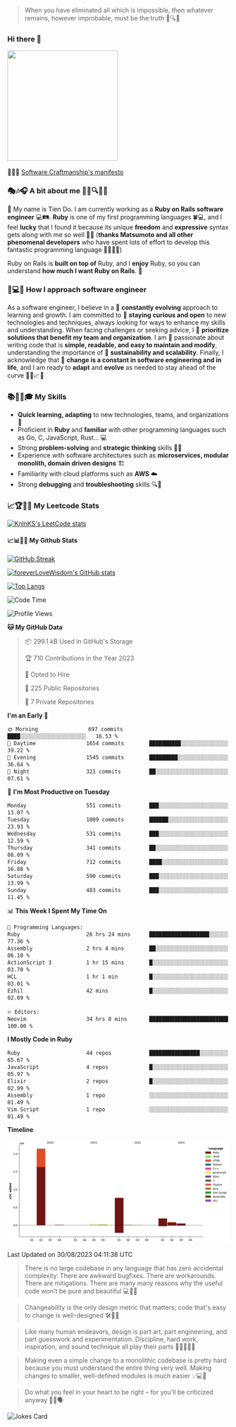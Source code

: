 > When you have eliminated all which is impossible, then whatever remains, however improbable, must be the truth 🤔🔍💡
### Hi there 👋

<!--
**foreverLoveWisdom/foreverLoveWisdom** is a ✨ _special_ ✨ repository because its `README.md` (this file) appears on your GitHub profile.

Here are some ideas to get you started:

- 🔭 I’m currently working on ...
- 🌱 I’m currently learning ...
- 👯 I’m looking to collaborate on ...
- 🤔 I’m looking for help with ...
- 💬 Ask me about ...
- 📫 How to reach me: ...
- 😄 Pronouns: ...
- ⚡ Fun fact: ...
-->

<img src="https://codecondo.com/wp-content/uploads/2017/09/railslogo.png" width="250" height="250">

 📜🔨🌟 [Software Craftmanship's manifesto](http://manifesto.softwarecraftsmanship.org/)

### 🎭🎶🎧 A bit about me 🕵️‍♀️🔍🕵️‍♂️
👋 My name is Tien Do. I am currently working as a **Ruby on Rails software engineer** 💻🛤️. **Ruby** is one of my first programming languages 🍀💻, and I feel **lucky** that I found it because its unique **freedom** and **expressive** syntax gets along with me so well 🤗💬 (**thanks Matsumoto and all other phenomenal developers** who have spent lots of effort to develop this fantastic programming language 🙏👨‍💻🌟)

Ruby on Rails is **built on top of** Ruby, and I **enjoy** Ruby, so you can understand **how much I want Ruby on Rails**. 🤩

### 🤔💻🔨 How I approach software engineer
As a software engineer, I believe in a 🔄 **constantly evolving** approach to learning and growth. I am committed to 🤔 **staying curious and open** to new technologies and techniques, always looking for ways to enhance my skills and understanding. When facing challenges or seeking advice, I 👥  **prioritize solutions that benefit my team and organization**. I am 🎉 passionate about writing code that is **simple, readable, and easy to maintain and modify**, understanding the importance of 🌱 **sustainability and scalability**. Finally, I acknowledge that 🌊 **change is a constant in software engineering and in life**, and I am ready to **adapt** and **evolve** as needed to stay ahead of the curve 🏃‍♂️📈🔄

### 📚🧑‍💻🎓 My Skills
- **Quick learning, adapting** to new technologies, teams, and organizations 🚀
- Proficient in **Ruby** and **familiar** with other programming languages such as Go, C, JavaScript, Rust... 💻
- Strong **problem-solving** and **strategic thinking** skills 🤔💡
- Experience with software architectures such as **microservices, modular monolith, domain driven designs** 🏗️
- Familiarity with cloud platforms such as **AWS** ☁️ 
- Strong **debugging** and **troubleshooting** skills 🔍🐞


### 📈🏆🧑‍💻 My Leetcode Stats
[![KnlnKS's LeetCode stats](https://leetcode-stats-six.vercel.app/?username=foreverLoveWisdom&theme=dark)](https://github.com/KnlnKS/leetcode-stats)

#### 📈📊👨‍💻  My Github Stats

[![GitHub Streak](https://github-readme-streak-stats.herokuapp.com/?user=foreverLoveWisdom&theme=dracula)](https://git.io/streak-stats)
&nbsp;
&nbsp;

[![foreverLoveWisdom's GitHub stats](https://github-readme-stats.vercel.app/api?username=foreverLoveWisdom&show_icons=true&theme=react&count_private=true)](https://github.com/anuraghazra/github-readme-stats)

[![Top Langs](https://github-readme-stats.vercel.app/api/top-langs/?username=foreverLoveWisdom&show_icons=true&theme=vue-dark)](https://github.com/anuraghazra/github-readme-stats)

<!--START_SECTION:waka-->
![Code Time](http://img.shields.io/badge/Code%20Time-2%2C259%20hrs%205%20mins-blue)

![Profile Views](http://img.shields.io/badge/Profile%20Views-0-blue)

**🐱 My GitHub Data** 

> 📦 299.1 kB Used in GitHub's Storage 
 > 
> 🏆 710 Contributions in the Year 2023
 > 
> 💼 Opted to Hire
 > 
> 📜 225 Public Repositories 
 > 
> 🔑 7 Private Repositories 
 > 
**I'm an Early 🐤** 

```text
🌞 Morning                697 commits         ████░░░░░░░░░░░░░░░░░░░░░   16.53 % 
🌆 Daytime                1654 commits        ██████████░░░░░░░░░░░░░░░   39.22 % 
🌃 Evening                1545 commits        █████████░░░░░░░░░░░░░░░░   36.64 % 
🌙 Night                  321 commits         ██░░░░░░░░░░░░░░░░░░░░░░░   07.61 % 
```
📅 **I'm Most Productive on Tuesday** 

```text
Monday                   551 commits         ███░░░░░░░░░░░░░░░░░░░░░░   13.07 % 
Tuesday                  1009 commits        ██████░░░░░░░░░░░░░░░░░░░   23.93 % 
Wednesday                531 commits         ███░░░░░░░░░░░░░░░░░░░░░░   12.59 % 
Thursday                 341 commits         ██░░░░░░░░░░░░░░░░░░░░░░░   08.09 % 
Friday                   712 commits         ████░░░░░░░░░░░░░░░░░░░░░   16.88 % 
Saturday                 590 commits         ███░░░░░░░░░░░░░░░░░░░░░░   13.99 % 
Sunday                   483 commits         ███░░░░░░░░░░░░░░░░░░░░░░   11.45 % 
```


📊 **This Week I Spent My Time On** 

```text
💬 Programming Languages: 
Ruby                     26 hrs 24 mins      ███████████████████░░░░░░   77.36 % 
Assembly                 2 hrs 4 mins        ██░░░░░░░░░░░░░░░░░░░░░░░   06.10 % 
ActionScript 3           1 hr 15 mins        █░░░░░░░░░░░░░░░░░░░░░░░░   03.70 % 
HCL                      1 hr 1 min          █░░░░░░░░░░░░░░░░░░░░░░░░   03.01 % 
Ezhil                    42 mins             █░░░░░░░░░░░░░░░░░░░░░░░░   02.09 % 

🔥 Editors: 
Neovim                   34 hrs 8 mins       █████████████████████████   100.00 % 
```

**I Mostly Code in Ruby** 

```text
Ruby                     44 repos            ████████████████░░░░░░░░░   65.67 % 
JavaScript               4 repos             █░░░░░░░░░░░░░░░░░░░░░░░░   05.97 % 
Elixir                   2 repos             █░░░░░░░░░░░░░░░░░░░░░░░░   02.99 % 
Assembly                 1 repo              ░░░░░░░░░░░░░░░░░░░░░░░░░   01.49 % 
Vim Script               1 repo              ░░░░░░░░░░░░░░░░░░░░░░░░░   01.49 % 
```



**Timeline**

![Lines of Code chart](https://raw.githubusercontent.com/foreverLoveWisdom/foreverLoveWisdom/main/assets/bar_graph.png)


 Last Updated on 30/08/2023 04:11:38 UTC
<!--END_SECTION:waka-->


> There is no large codebase in any language that has zero accidental complexity. There are awkward bugfixes. There are workarounds. There are mitigations.
> There are many many reasons why the useful code won't be pure and beautiful 💻🐞🤔

> Changeability is the only design metric that matters; code that's easy to change is well-designed 🛠️🔄🎨

> Like many human endeavors, design is part art, part engineering, and part guesswork and experimentation. Discipline, hard work, inspiration, and sound technique all play their parts 🎨🧑‍💻🔬🧪

> Mak­ing even a sim­ple change to a mono­lith­ic code­base is pret­ty hard because you must under­stand the entire thing very well. Mak­ing changes to small­er, well-defined mod­ules is much easier 💡💻🤔
 
 > Do what you feel in your heart to be right – for you’ll be criticized anyway 💖🙏🗣️ 
 
![Jokes Card](https://readme-jokes.vercel.app/api)
